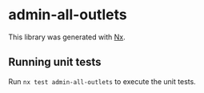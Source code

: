 # admin-all-outlets

This library was generated with [Nx](https://nx.dev).

## Running unit tests

Run `nx test admin-all-outlets` to execute the unit tests.
